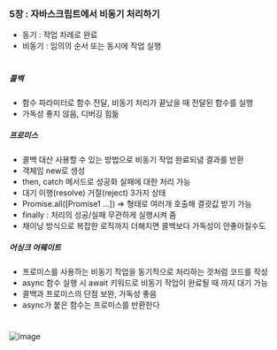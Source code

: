 ### 5장 : 자바스크립트에서 비동기 처리하기
- 동기 : 작업 차례로 완료
- 비동기 : 임의의 순서 또는 동시에 작업 실행
#
##### 콜백
- 함수 파라미터로 함수 전달, 비동기 처리가 끝났을 때 전달된 함수를 실행
- 가독성 좋지 않음, 디버깅 힘듦
##### 프로미스
- 콜백 대산 사용할 수 있는 방법으로 비동기 작업 완료되념 결과를 반환
- 객체임 new로 생성
- then, catch 메서드로 성공화 실패에 대한 처리 가능
- 대기 이행(resolve) 거절(reject) 3가지 상태
- Promise.all([Promise1 ...]) => 형태로 여러개 호출해 결괏값 받기 가능
- finally : 처리의 성공/실패 무관하게 실행시켜 줌
- 채이닝 방식으로 복잡한 로직까지 더해지면 콜백보다 가독성이 안좋아질수도
##### 어싱크 어웨이트
- 프로미스를 사용하는 비동기 작업을 동기적으로 처리하는 것처럼 코드를 작성
- async 함수 실행 시 await 키워드로 비동기 작업이 완료될 때 까지 대기 가능
- 콜백과 프로미스의 단점 보완, 가독성 좋음
- async가 붙은 함수는 프로미스를 반환한다
#
#
![image](https://github.com/FE-DeepDive-Study/Nodejs_Study/assets/34494755/ff4eb60b-3495-4247-9c9d-8f0e24a7dabe)
